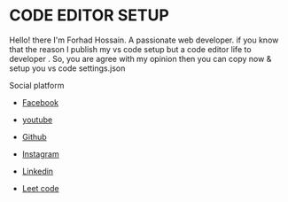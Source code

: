 # CODE EDITOR SETUP

Hello! there I'm Forhad Hossain. A passionate web developer. if you know that the reason I publish my vs code setup but a code editor life to developer . So, you are agree with my opinion then you can copy now & setup you vs code settings.json


Social platform
- [Facebook](https://facebook.com/yesforhad)
 
- [youtube](https://youtube.com/@yesforhad)
 
- [Github](https://github.com/yesforhad)
 
- [Instagram](https://instagram.com/yesforhad)
 
- [Linkedin](https://linkedin/yesforhad)
 
- [Leet code](https://leetcode/yesforhad)
